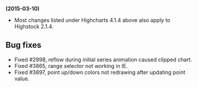 **(2015-03-10)**
        
- Most changes listed under Highcharts 4.1.4 above also apply to Highstock 2.1.4.

## Bug fixes 
- Fixed #2998, reflow during initial series animation caused clipped chart.
- Fixed #3865, range selector not working in IE.
- Fixed #3897, point up/down colors not redrawing after updating point value.